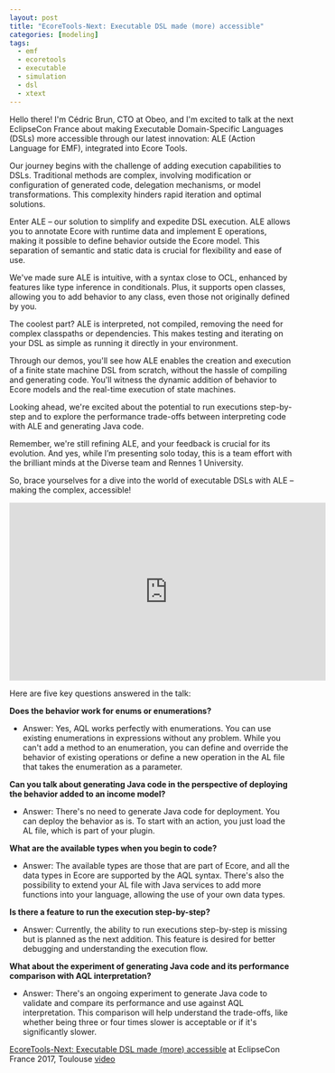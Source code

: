 ```yaml
---
layout: post
title: "EcoreTools-Next: Executable DSL made (more) accessible"
categories: [modeling]
tags:
  - emf
  - ecoretools
  - executable
  - simulation
  - dsl
  - xtext
---
```

Hello there! I'm Cédric Brun, CTO at Obeo, and I'm excited to talk at the next EclipseCon France about making Executable Domain-Specific Languages (DSLs) more accessible through our latest innovation: ALE (Action Language for EMF), integrated into Ecore Tools.

Our journey begins with the challenge of adding execution capabilities to DSLs. Traditional methods are complex, involving modification or configuration of generated code, delegation mechanisms, or model transformations. This complexity hinders rapid iteration and optimal solutions.

Enter ALE – our solution to simplify and expedite DSL execution. ALE allows you to annotate Ecore with runtime data and implement E operations, making it possible to define behavior outside the Ecore model. This separation of semantic and static data is crucial for flexibility and ease of use.

We've made sure ALE is intuitive, with a syntax close to OCL, enhanced by features like type inference in conditionals. Plus, it supports open classes, allowing you to add behavior to any class, even those not originally defined by you.

The coolest part? ALE is interpreted, not compiled, removing the need for complex classpaths or dependencies. This makes testing and iterating on your DSL as simple as running it directly in your environment.

Through our demos, you'll see how ALE enables the creation and execution of a finite state machine DSL from scratch, without the hassle of compiling and generating code. You'll witness the dynamic addition of behavior to Ecore models and the real-time execution of state machines.

Looking ahead, we're excited about the potential to run executions step-by-step and to explore the performance trade-offs between interpreting code with ALE and generating Java code.

Remember, we're still refining ALE, and your feedback is crucial for its evolution. And yes, while I’m presenting solo today, this is a team effort with the brilliant minds at the Diverse team and Rennes 1 University. 

So, brace yourselves for a dive into the world of executable DSLs with ALE – making the complex, accessible!

<iframe width="560" height="315" src="https://www.youtube.com/embed/x4viqEFN7PU?si=wPAzy9LR7ODHaxNp" title="YouTube video player" frameborder="0" allow="accelerometer; autoplay; clipboard-write; encrypted-media; gyroscope; picture-in-picture; web-share" allowfullscreen>
</iframe>





Here are five key questions answered in the talk:

**Does the behavior work for enums or enumerations?**
   - Answer: Yes, AQL works perfectly with enumerations. You can use existing enumerations in expressions without any problem. While you can't add a method to an enumeration, you can define and override the behavior of existing operations or define a new operation in the AL file that takes the enumeration as a parameter.

**Can you talk about generating Java code in the perspective of deploying the behavior added to an income model?**
   - Answer: There's no need to generate Java code for deployment. You can deploy the behavior as is. To start with an action, you just load the AL file, which is part of your plugin.

**What are the available types when you begin to code?**
   - Answer: The available types are those that are part of Ecore, and all the data types in Ecore are supported by the AQL syntax. There's also the possibility to extend your AL file with Java services to add more functions into your language, allowing the use of your own data types.

**Is there a feature to run the execution step-by-step?**
   - Answer: Currently, the ability to run executions step-by-step is missing but is planned as the next addition. This feature is desired for better debugging and understanding the execution flow.

**What about the experiment of generating Java code and its performance comparison with AQL interpretation?**
   - Answer: There's an ongoing experiment to generate Java code to validate and compare its performance and use against AQL interpretation. This comparison will help understand the trade-offs, like whether being three or four times slower is acceptable or if it's significantly slower.

   
[EcoreTools-Next: Executable DSL made (more) accessible](https://cedric.brun.io/talks/EclipseConFR2017/ALE_talk.pdf) at EclipseCon France 2017, Toulouse  [video](https://www.youtube.com/watch?v=x4viqEFN7PU)